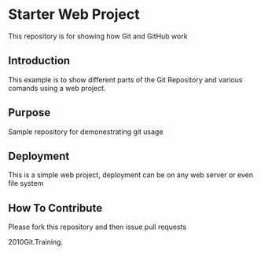 # Starter Web Project

This repository is for showing how Git and GitHub work

## Introduction

This example is to show different parts of the Git Repository and various comands using a web project.

## Purpose

Sample repository for demonestrating git usage

## Deployment

This is a simple web project, deployment can be on any web server or even file system

## How To Contribute

Please fork this repository and then issue pull requests

2010Git.Training.